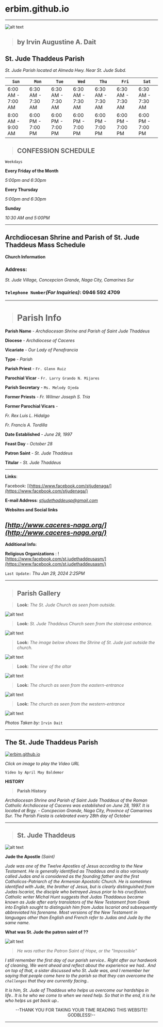 # erbim.github.io
***
![alt text](https://upload.wikimedia.org/wikipedia/commons/4/44/St_jude_naga_city.JPG)

> ## **by Irvin Augustine A. Dait**


## **St. Jude Thaddeus Parish**
*St. Jude Parish located at Almeda Hwy. Near St. Jude Subd.*


| `Sun` | `Mon` | `Tue` | `Wed` | `Thu` | `Fri` | `Sat` |
| --- | --- | --- | --- | --- | --- | --- |
|   6:00 AM - 7:00 AM   |   6:30 AM - 7:30 AM   |   6:30 AM - 7:30 AM   |   6:30 AM - 7:30 AM   |   6:30 AM - 7:30 AM   |   6:30 AM - 7:30 AM   |   6:30 AM - 7:30 AM   |
| 8:00 AM - 9:00 AM | 6:00 PM - 7:00 PM | 6:00 PM - 7:00 PM | 6:00 PM - 7:00 PM | 6:00 PM - 7:00 PM | 6:00 PM - 7:00 PM | 6:00 PM - 7:00 PM |


> ## **CONFESSION SCHEDULE**


`Weekdays`

**Every Friday of the Month**

*5:00pm and 6:30pm*

**Every Thursday**

*5:00pm and 6:30pm*

**Sunday**

*10:30 AM and 5:00PM*


***

## Archdiocesan Shrine and Parish of St. Jude Thaddeus Mass Schedule
**Church Information**


### Address:
*St. Jude Village, Concepcion Grande, Naga City, Camarines Sur*



### `Telephone Number`*(For Inquiries)*: **0946 592 4709**

---
> # Parish Info

**Parish Name** - *Archdiocesan Shrine and Parish of Saint Jude Thaddeus*

**Diocese** - *Archdiocese of Caceres*

**Vicariate** - *Our Lady of Penafrancia*

**Type** - *Parish*

**Parish Priest** - `Fr. Glenn Ruiz`

**Parochial Vicar** - `Fr. Larry Grando N. Mijares`

**Parish Secretary** - `Ms. Melody Ojeda`

**Former Priests** - *Fr. Wilmer Joseph S. Tria*

**Former Parochial Vicars** - 

*Fr. Rex Luis L. Hidalgo*

*Fr. Francis A. Tordilla*

**Date Established** - *June 28, 1997*

**Feast Day** - *October 28*

**Patron Saint** - *St. Jude Thaddeus*

**Titular** - *St. Jude Thaddeus*

---

 **Links**: 

Facebook:  [(https://www.facebook.com/stjudenaga/](https://www.facebook.com/stjudenaga/)

**E-mail Address**: *stjudethaddeusp@gmail.com*

 **Websites and Social links**

*[http://www.caceres-naga.org/](http://www.caceres-naga.org/)*
---

 **Additional Info:**

**Religious Organizations** : ![https://www.facebook.com/st.judethaddeusasm/](https://www.facebook.com/st.judethaddeusasm/)

`Last Update:` *Thu Jan 29, 2024 2:25PM*

***

> ## Parish Gallery

>**Look:** *The St. Jude Church as seen from outside.*

![alt text](https://scontent.xx.fbcdn.net/v/t1.15752-9/403404019_632527422422061_3342247115026804191_n.jpg?stp=dst-jpg_p403x403&_nc_cat=105&ccb=1-7&_nc_sid=510075&_nc_eui2=AeGERsfLXeV72jWyLacSCeK5_3WiVwlJCw__daJXCUkLD4piF0PRVQWLQgiqHRkjo8huLurfRWSpIIftOgohcT64&_nc_ohc=xFalvMU1MAYAX_y4OxX&_nc_ad=z-m&_nc_cid=0&_nc_ht=scontent.xx&oh=03_AdTHoZOqM2DXi8Sumftj76UlneHW9WTMFswO9NpUD6xi3Q&oe=65C02F6B)

>**Look:** *St. Jude Thaddeus Church seen from the staircase entrance.*

![alt text](https://scontent.xx.fbcdn.net/v/t1.15752-9/403403989_886362762693247_6119081575896694777_n.jpg?stp=dst-jpg_p403x403&_nc_cat=109&ccb=1-7&_nc_sid=510075&_nc_eui2=AeEVFpOHcqqXPhJelbOzgvYMTuR0Cyj4325O5HQLKPjfbqv23KbVd3haDBezQMJtyBcRhCTC6OzjSp718qtAXKZb&_nc_ohc=yz54fjWhecwAX9oSgMO&_nc_ad=z-m&_nc_cid=0&_nc_ht=scontent.xx&oh=03_AdR1Zaq8J1I55WJbeQCK67UnRbvTOOc7dBbcv0fI5WwxjQ&oe=65C051F6)

>**Look:** *The image below shows the Shrine of St. Jude just outside the church.*

![alt text](https://scontent.xx.fbcdn.net/v/t1.15752-9/370144810_660181816266873_2605214686371753108_n.jpg?stp=dst-jpg_p403x403&_nc_cat=109&ccb=1-7&_nc_sid=510075&_nc_eui2=AeHQa57CpLTllkihlVn2iJQ7ElweKGcWfkUSXB4oZxZ-Rc_afhv_DWqJvTMj0UuOX0ZSbIyWqX4itMuqG9LbLKab&_nc_ohc=DhleRFIru5MAX9mMgmH&_nc_oc=AQlm3VMFh38Wh-m4XhnBLxWSAc-57HLdP6tO0_e3_GCNM-xXNTjkLbdWX8s7yPfhD7u6IiymqzPHvcF7JGKRBpPJ&_nc_ad=z-m&_nc_cid=0&_nc_ht=scontent.xx&oh=03_AdTq5RphaQ9g4cFlEFzqRQf1g9Ay1dok0Umfc9WcHZAEpA&oe=65C03883)

>**Look:** *The view of the altar*

![alt text](https://scontent.xx.fbcdn.net/v/t1.15752-9/393895549_734895372008611_6548804495980432070_n.jpg?stp=dst-jpg_p403x403&_nc_cat=104&ccb=1-7&_nc_sid=510075&_nc_eui2=AeFhSF0yXV_l-RbcTJyMNA1S1AGGryOGqhfUAYavI4aqF_nYhLxVr7N076qEMSwdi-xRkmuJJkZSblgvuqLQwdgC&_nc_ohc=W4GrXMcEl9QAX8Ai-Ma&_nc_oc=AQlp6o1elR-Y0QnB-MUpYYZDyrsmRb2ZHImZ94JslG-VvzpA_rCxhBhc0jMdU-ySXlORu4ysZ0RBU6CBxIBTe5Rg&_nc_ad=z-m&_nc_cid=0&_nc_ht=scontent.xx&oh=03_AdSj_7KSvlq0wKIQbVyNc63q3RmeV8jw-rCWfUlGyOZVKw&oe=65C03962)

>**Look:** *The church as seen from the eastern-entrance*

![alt text](https://scontent.xx.fbcdn.net/v/t1.15752-9/403418172_1378132199800528_7652041399142850084_n.jpg?stp=dst-jpg_p403x403&_nc_cat=110&ccb=1-7&_nc_sid=510075&_nc_eui2=AeHAtjpL06Tkh73UxGWaa3gQuTqOre7RqlK5Oo6t7tGqUm9NHkllBhK5-cvH_eGnGpQ4q01wR1pRNSAHJ3ylWI0S&_nc_ohc=ibo2ZcNoLUQAX-d_B8s&_nc_ad=z-m&_nc_cid=0&_nc_ht=scontent.xx&oh=03_AdROwYiwHltkkyUBkfKygXJA2E9NQSyjor5m_untx4G63Q&oe=65C0398D)

>**Look:** *The church as seen from the western-entrance*

![alt text](https://scontent.xx.fbcdn.net/v/t1.15752-9/403405971_1992886427751614_6464511101388994655_n.jpg?stp=dst-jpg_p403x403&_nc_cat=107&ccb=1-7&_nc_sid=510075&_nc_eui2=AeHjsfvdweCnYl8SU5NG1jStpS1YeOQm2TKlLVh45CbZMr5teAnS4LAopy1scniCHQCLyZPIN6L7sFlkfOISDqcS&_nc_ohc=RpDCb3bSN5sAX8iGCdN&_nc_ad=z-m&_nc_cid=0&_nc_ht=scontent.xx&oh=03_AdQg1k-B6GG_Hy3o23BbjejQNekl1JtQu95fkzFVK3ePSQ&oe=65C048A9)

*Photos Taken by:* `Irvin Dait`

***



## The St. Jude Thaddeus Parish
[![erbim.github.io](https://img.youtube.com/vi/ffU-w7QWGZY/0.jpg)](https://www.youtube.com/watch?v=ffU-w7QWGZY)
 
  *Click on image to play the Video URL*

 `Video by April May Baldemor`

 **HISTORY**
> **Parish History**
 
*Archdiocesan Shrine and Parish of Saint Jude Thaddeus of the Roman Catholic Archdiocese of Caceres was established on June 28, 1997. It is located at Brgy.  - Concpecion Grande, Naga City, Province of Camarines Sur. The Parish Fiesta is celebrated every 28th day of October*


---
> ## St. Jude Thaddeus
![alt text](https://i.ytimg.com/vi/cuomhYIFf0U/maxresdefault.jpg
) 

 **Jude the Apostle** *(Saint)*

*Jude was one of the Twelve Apostles of Jesus according to the New Testament. He is generally identified as Thaddeus and is also variously called Judas and is considered as the founding father and the first Catholicos-Patriarch of the Armenian Apostolic Church. He is sometimes identified with Jude, the brother of Jesus, but is clearly distinguished from Judas Iscariot, the disciple who betrayed Jesus prior to his crucifixion. Catholic writer Michal Hunt suggests that Judas Thaddaeus became known as Jude after early translators of the New Testament from Greek into English sought to distinguish him from Judas Iscariot and subsequently abbreviated his forename. Most versions of the New Testament in languages other than English and French refer to Judas and Jude by the same name.*


  **What was St. Jude the patron saint of ??**


![alt text](https://upload.wikimedia.org/wikipedia/commons/thumb/4/4f/Anthonis_van_Dyck%2C_%2C_Kunsthistorisches_Museum_Wien%2C_Gem%C3%A4ldegalerie_-_Apostel_Judas_Thadd%C3%A4us_-_GG_6809_-_Kunsthistorisches_Museum.jpg/220px-Anthonis_van_Dyck%2C_%2C_Kunsthistorisches_Museum_Wien%2C_Gem%C3%A4ldegalerie_-_Apostel_Judas_Thadd%C3%A4us_-_GG_6809_-_Kunsthistorisches_Museum.jpg
   ) 
  
   > *He was rather the Patron Saint of Hope, or the "Impossible"*

*I still remember the first day of our parish service.. Right after our hardwork of cleaning, We went ahead and reflect about the experience we had.. And on top of that, a sister discussed who St. Jude was, and I remember her saying that people come here to the parish so that they can overcome the `challenges` that they are currently facing..*

*It is him, St. Jude of Thaddeus who helps us overcome our hardships in life.. It is he who we come to when we need help. So that in the end, it is he who helps us get back up..*






<p align="center">
 --THANK YOU FOR TAKING YOUR TIME READING THIS WEBSITE! GODBLESS!--
</p>

***

